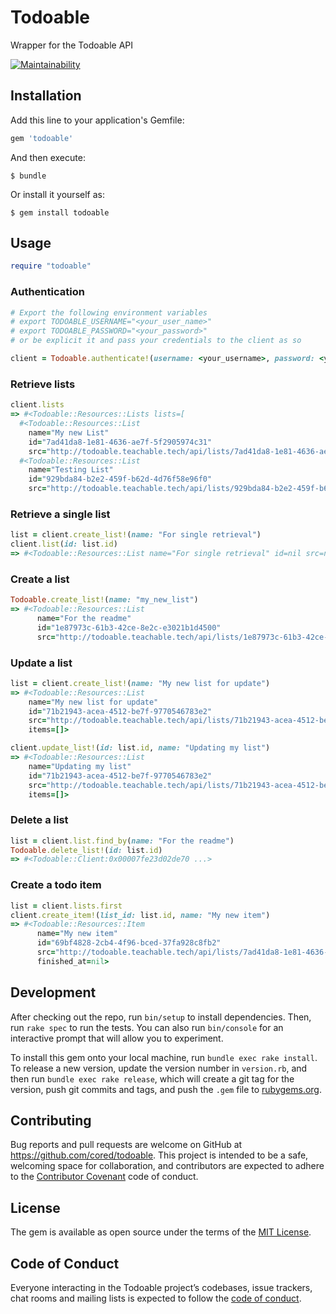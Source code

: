 # Todoable

Wrapper for the Todoable API

[![Maintainability](https://api.codeclimate.com/v1/badges/2e46f4fbc22fc4170fdc/maintainability)](https://codeclimate.com/github/cored/todoable/maintainability)

## Installation

Add this line to your application's Gemfile:

```ruby
gem 'todoable'
```

And then execute:

    $ bundle

Or install it yourself as:

    $ gem install todoable

## Usage

```ruby
require "todoable"
```

### Authentication

```ruby
# Export the following environment variables
# export TODOABLE_USERNAME="<your_user_name>"
# export TODOABLE_PASSWORD="<your_password>"
# or be explicit it and pass your credentials to the client as so

client = Todoable.authenticate!(username: <your_username>, password: <your_password>)
```

### Retrieve lists

```ruby
client.lists
=> #<Todoable::Resources::Lists lists=[
  #<Todoable::Resources::List
    name="My new List"
    id="7ad41da8-1e81-4636-ae7f-5f2905974c31"
    src="http://todoable.teachable.tech/api/lists/7ad41da8-1e81-4636-ae7f-5f2905974c31">,
  #<Todoable::Resources::List
    name="Testing List"
    id="929bda84-b2e2-459f-b62d-4d76f58e96f0"
    src="http://todoable.teachable.tech/api/lists/929bda84-b2e2-459f-b62d-4d76f58e96f0">]>
```

### Retrieve a single list

```ruby
list = client.create_list!(name: "For single retrieval")
client.list(id: list.id)
=> #<Todoable::Resources::List name="For single retrieval" id=nil src=nil>
```


### Create a list

```ruby
Todoable.create_list!(name: "my_new_list")
=> #<Todoable::Resources::List
      name="For the readme"
      id="1e87973c-61b3-42ce-8e2c-e3021b1d4500"
      src="http://todoable.teachable.tech/api/lists/1e87973c-61b3-42ce-8e2c-e3021b1d4500">
```

### Update a list

```ruby
list = client.create_list!(name: "My new list for update")
=> #<Todoable::Resources::List
    name="My new list for update"
    id="71b21943-acea-4512-be7f-9770546783e2"
    src="http://todoable.teachable.tech/api/lists/71b21943-acea-4512-be7f-9770546783e2"
    items=[]>

client.update_list!(id: list.id, name: "Updating my list")
=> #<Todoable::Resources::List
    name="Updating my list"
    id="71b21943-acea-4512-be7f-9770546783e2"
    src="http://todoable.teachable.tech/api/lists/71b21943-acea-4512-be7f-9770546783e2"
    items=[]>
```

### Delete a list

```ruby
list = client.list.find_by(name: "For the readme")
Todoable.delete_list!(id: list.id)
=> #<Todoable::Client:0x00007fe23d02de70 ...>
```

### Create a todo item

```ruby
list = client.lists.first
client.create_item!(list_id: list.id, name: "My new item")
=> #<Todoable::Resources::Item
      name="My new item"
      id="69bf4828-2cb4-4f96-bced-37fa928c8fb2"
      src="http://todoable.teachable.tech/api/lists/7ad41da8-1e81-4636-ae7f-5f2905974c31/items/69bf4828-2cb4-4f96-bced-37fa928c8fb2"
      finished_at=nil>
```

## Development

After checking out the repo, run `bin/setup` to install dependencies. Then, run `rake spec` to run the tests. You can also run `bin/console` for an interactive prompt that will allow you to experiment.

To install this gem onto your local machine, run `bundle exec rake install`. To release a new version, update the version number in `version.rb`, and then run `bundle exec rake release`, which will create a git tag for the version, push git commits and tags, and push the `.gem` file to [rubygems.org](https://rubygems.org).

## Contributing

Bug reports and pull requests are welcome on GitHub at https://github.com/cored/todoable. This project is intended to be a safe, welcoming space for collaboration, and contributors are expected to adhere to the [Contributor Covenant](http://contributor-covenant.org) code of conduct.

## License

The gem is available as open source under the terms of the [MIT License](https://opensource.org/licenses/MIT).

## Code of Conduct

Everyone interacting in the Todoable project’s codebases, issue trackers, chat rooms and mailing lists is expected to follow the [code of conduct](https://github.com/cored/todoable/blob/master/CODE_OF_CONDUCT.md).
